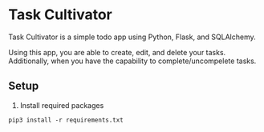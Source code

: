 # Task Cultivator
Task Cultivator is a simple todo app using Python, Flask, and SQLAlchemy. 


Using this app, you are able to create, edit, and delete your tasks. Additionally, when you have the capability to complete/uncompelete tasks.


## Setup

1. Install required packages

```
pip3 install -r requirements.txt
```


